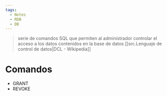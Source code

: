 ```yaml
---
tags:
  - Notes
  - RDB
  - DB
---
```

>serie de comandos SQL que permiten al administrador controlar el acceso a los datos contenidos en la base de datos
>[[src.Lenguaje de control de datos|DCL - Wikipedia]]

# Comandos
- GRANT
- REVOKE
